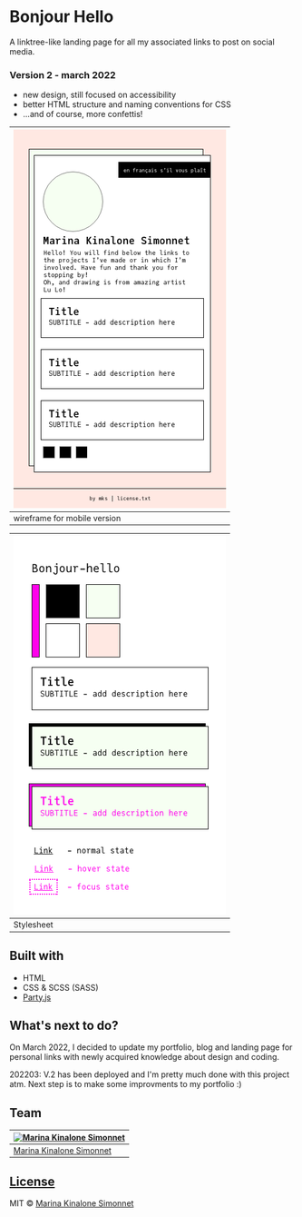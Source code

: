 # Bonjour Hello

A linktree-like landing page for all my associated links to post on social media.
### Version 2 - march 2022
- new design, still focused on accessibility
- better HTML structure and naming conventions for CSS
- ...and of course, more confettis!

![wireframe](./design/wireframe_mobile.png) |
---|
wireframe for mobile version |

![stylesheet](./design/Stylesheet.png) |
---|
Stylesheet |



## Built with 

- HTML
- CSS & SCSS (SASS)
- [Party.js](https://party.js.org/)

## What's next to do?

On March 2022, I decided to update my portfolio, blog and landing page for personal links with newly acquired knowledge about design and coding.

202203: V.2 has been deployed and I'm pretty much done with this project atm. Next step is to make some improvments to my portfolio :)
## Team

[![Marina Kinalone Simonnet](https://avatars.githubusercontent.com/u/63544936?v=3&s=144)](https://github.com/marinakinalone) |
---|
[Marina Kinalone Simonnet](https://github.com/marinakinalone) |

## [License](https://github.com/marinakinalone/kinalonedev/blob/main/LICENSE.txt)

MIT © [Marina Kinalone Simonnet](https://github.com/marinakinalone)

